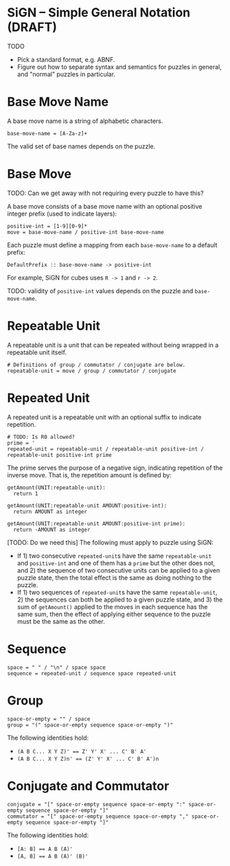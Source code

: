 # SiGN – **Si**mple **G**eneral **N**otation (DRAFT)

TODO
- Pick a standard format, e.g. ABNF.
- Figure out how to separate syntax and semantics for puzzles in general, and "normal" puzzles in particular.

# Base Move Name

A base move name is a string of alphabetic characters.

    base-move-name = [A-Za-z]+

The valid set of base names depends on the puzzle.

# Base Move

TODO: Can we get away with not requiring every puzzle to have this?

A base move consists of a base move name with an optional positive integer prefix (used to indicate layers):

    positive-int = [1-9][0-9]*
    move = base-move-name / positive-int base-move-name

Each puzzle must define a mapping from each `base-move-name` to a default prefix:

    DefaultPrefix :: base-move-name -> positive-int

For example, SiGN for cubes uses `R -> 1` and `r -> 2`.

TODO: validity of `positive-int` values depends on the puzzle and `base-move-name`.

# Repeatable Unit

A repeatable unit is a unit that can be repeated without being wrapped in a repeatable unit itself.

    # Definitions of group / commutator / conjugate are below.
    repeatable-unit = move / group / commutator / conjugate

# Repeated Unit

A repeated unit is a repeatable unit with an optional suffix to indicate repetition.

    # TODO: Is R0 allowed?
    prime = '
    repeated-unit = repeatable-unit / repeatable-unit positive-int / repeatable-unit positive-int prime

The prime serves the purpose of a negative sign, indicating repetition of the inverse move. That is, the repetition amount is defined by:

    getAmount(UNIT:repeatable-unit):
      return 1

    getAmount(UNIT:repeatable-unit AMOUNT:positive-int):
      return AMOUNT as integer

    getAmount(UNIT:repeatable-unit AMOUNT:positive-int prime):
      return -AMOUNT as integer

[TODO: Do we need this] The following must apply to puzzle using SiGN:

- If 1) two consecutive `repeated-unit`s have the same `repeatable-unit` and `positive-int` and one of them has a `prime` but the other does not, and 2) the sequence of two consecutive units can be applied to a given puzzle state, then the total effect is the same as doing nothing to the puzzle.
- If 1) two sequences of `repeated-unit`s have the same `repeatable-unit`, 2) the sequences can both be applied to a given puzzle state, and 3) the sum of `getAmount()` applied to the moves in each sequence has the same sum, then the effect of applying either sequence to the puzzle must be the same as the other.

# Sequence

    space = " " / "\n" / space space
    sequence = repeated-unit / sequence space repeated-unit

# Group

    space-or-empty = "" / space
    group = "(" space-or-empty sequence space-or-empty ")"

The following identities hold:

- `(A B C... X Y Z)' == Z' Y' X' ... C' B' A'`
- `(A B C... X Y Z)n' == (Z' Y' X' ... C' B' A')n`

# Conjugate and Commutator

    conjugate = "[" space-or-empty sequence space-or-empty ":" space-or-empty sequence space-or-empty "]"
    commutator = "[" space-or-empty sequence space-or-empty "," space-or-empty sequence space-or-empty "]"

The following identities hold:

- `[A: B] == A B (A)'`
- `[A, B] == A B (A)' (B)'`
